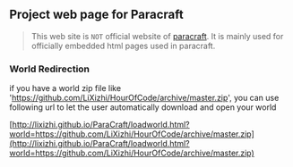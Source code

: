 ## Project web page for Paracraft

> This web site is `NOT` official website of [paracraft](http://www.paracraft.cn).
> It is mainly used for officially embedded html pages used in paracraft.

### World Redirection
if you have a world zip file like 'https://github.com/LiXizhi/HourOfCode/archive/master.zip', 
you can use following url to let the user automatically download and open your world

[http://lixizhi.github.io/ParaCraft/loadworld.html?world=https://github.com/LiXizhi/HourOfCode/archive/master.zip](http://lixizhi.github.io/ParaCraft/loadworld.html?world=https://github.com/LiXizhi/HourOfCode/archive/master.zip)  

